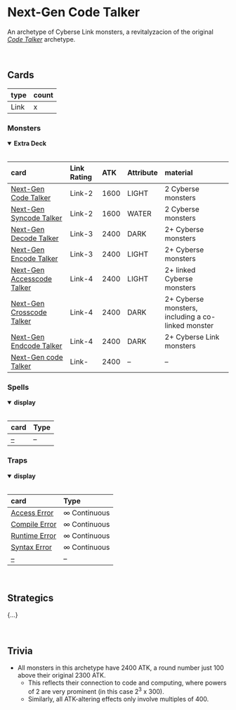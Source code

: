 # Next-Gen Code Talker

An archetype of Cyberse Link monsters, a revitalyzacion of the original [*Code Talker*](https://yugipedia.com/wiki/Code_Talker_(archetype)) archetype.


<br>


## Cards

| type | count |
| :--- | :---- |
| Link | x |

### Monsters

<details open>
  <summary> <b> Extra Deck </b> </summary> <br>

| card | Link Rating | ATK | Attribute | material |
| :--- | :---------- | :-- | :-------- | :------- |
| [Next-Gen Code Talker](../cards/monsters/link/Next-Gen%20–%20Talker.md) | Link-2 | 1600 | LIGHT | 2 Cyberse monsters |
| [Next-Gen Syncode Talker](../cards/monsters/link/Next-Gen%20–%20Talker.md) | Link-2 | 1600 | WATER | 2 Cyberse monsters |
| [Next-Gen Decode Talker](../cards/monsters/link/Next-Gen%20–%20Talker.md) | Link-3 | 2400 | DARK | 2+ Cyberse monsters |
| [Next-Gen Encode Talker](../cards/monsters/link/Next-Gen%20–%20Talker.md) | Link-3 | 2400 | LIGHT | 2+ Cyberse monsters |
| [Next-Gen Accesscode Talker](../cards/monsters/link/Next-Gen%20–%20Talker.md) | Link-4 | 2400 | LIGHT | 2+ linked Cyberse monsters |
| [Next-Gen Crosscode Talker](../cards/monsters/link/Next-Gen%20–%20Talker.md) | Link-4 | 2400 | DARK | 2+ Cyberse monsters, including a co-linked monster |
| [Next-Gen Endcode Talker](../cards/monsters/link/Next-Gen%20–%20Talker.md) | Link-4 | 2400 | DARK | 2+ Cyberse Link monsters |
| [Next-Gen code Talker](../cards/monsters/link/Next-Gen%20–%20Talker.md) | Link- | 2400 | – | – |

</details>

### Spells

<details open>
  <summary> <b> display </b> </summary> <br>

| card | Type |
| :--- | :--- |
| [–](../cards/spells/–/–.md) | – |

</details>

### Traps

<details open>
  <summary> <b> display </b> </summary> <br>

| card | Type |
| :--- | :--- |
| [Access Error](../cards/traps/–/–.md) | ∞ Continuous |
| [Compile Error](../cards/traps/–/–.md) | ∞ Continuous |
| [Runtime Error](../cards/traps/–/–.md) | ∞ Continuous |
| [Syntax Error](../cards/traps/–/–.md) | ∞ Continuous |
| [–](../cards/traps/–/–.md) | – |

</details>


<br>


## Strategics

{...}


<br>


## Trivia

- All monsters in this archetype have 2400 ATK, a round number just 100 above their original 2300 ATK.
  - This reflects their connection to code and computing, where powers of 2 are very prominent (in this case 2<sup>3</sup> x 300).
  - Similarly, all ATK-altering effects only involve multiples of 400.
